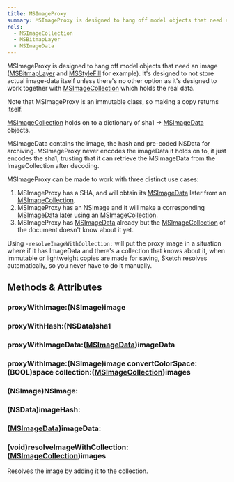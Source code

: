 ```yaml
---
title: MSImageProxy
summary: MSImageProxy is designed to hang off model objects that need an image (MSBitmapLayer and MSStyleFill for example). It's designed to not store actual image-data itself unless there's no other option as it's designed to work together with MSImageCollection which holds the real data.
rels:
  - MSImageCollection
  - MSBitmapLayer
  - MSImageData
---
```


MSImageProxy is designed to hang off model objects that need an image ([MSBitmapLayer](/reference/MSBitmapLayer/) and [MSStyleFill](/reference/MSStyleFill/) for example). It's designed to not store actual image-data itself unless there's no other option as it's designed to work together with [MSImageCollection](/reference/MSImageCollection/) which holds the real data.

Note that MSImageProxy is an immutable class, so making a copy returns itself.

[MSImageCollection](/reference/MSImageCollection/) holds on to a dictionary of sha1 -> [MSImageData](/reference/MSImageData/) objects.

MSImageData contains the image, the hash and pre-coded NSData for archiving. MSImageProxy never encodes the imageData it holds on to, it just encodes the sha1, trusting that it can retrieve the MSImageData from the ImageCollection after decoding.

MSImageProxy can be made to work with three distinct use cases:

1. MSImageProxy has a SHA, and will obtain its [MSImageData](/reference/MSImageData/) later from an [MSImageCollection](/reference/MSImageCollection/).
2. MSImageProxy has an NSImage and it will make a corresponding [MSImageData](/reference/MSImageData/) later using an [MSImageCollection](/reference/MSImageCollection/).
3. MSImageProxy has [MSImageData](/reference/MSImageData/) already but the [MSImageCollection](/reference/MSImageCollection/) of the document doesn't know about it yet.

Using `-resolveImageWithCollection:` will put the proxy image in a situation where if it has ImageData and there's a collection that knows about it, when immutable or lightweight copies are made for saving, Sketch resolves automatically, so you never have to do it manually.

## Methods & Attributes


### proxyWithImage:(NSImage)image

### proxyWithHash:(NSData)sha1

### proxyWithImageData:([MSImageData](/reference/MSImageData/))imageData

### proxyWithImage:(NSImage)image convertColorSpace:(BOOL)space collection:([MSImageCollection](/reference/MSImageCollection/))images

### (NSImage)NSImage:

### (NSData)imageHash:

### ([MSImageData](/reference/MSImageData/))imageData:

### (void)resolveImageWithCollection:([MSImageCollection](/reference/MSImageCollection/))images

Resolves the image by adding it to the collection.
